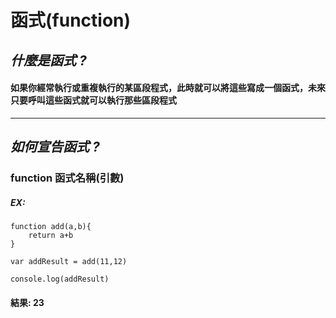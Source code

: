 # 函式(function)
## *什麼是函式 ?*
#### 如果你經常執行或重複執行的某區段程式，此時就可以將這些寫成一個函式，未來只要呼叫這些函式就可以執行那些區段程式 

---
## *如何宣告函式 ?*
### function 函式名稱(引數)
##### EX:
```javascript=
function add(a,b){
    return a+b
}

var addResult = add(11,12)

console.log(addResult)
```
#### 結果: 23
